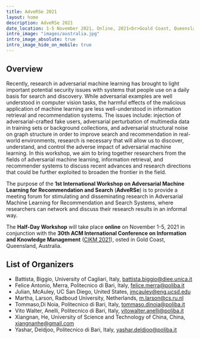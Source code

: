 ```yaml
---
title: AdveRSe 2021
layout: home
description: AdveRSe 2021
date_location: 1-5 November 2021, Online, 2021<br>Goald Coast, Queensland, Australia
intro_image: "images/australia.jpg"
intro_image_absolute: true
intro_image_hide_on_mobile: true
---
```


## Overview

Recently, research in adversarial machine learning has brought to light important potential security issues with systems that people use on a daily basis for search and discovery. While adversarial examples are well understood in computer vision tasks, the harmful effects of the malicious application of machine learning are less well-understood in information retrieval and recommendation systems. The issues include: injection of adversarial-crafted fake users, adversarial perturbation of multimedia data in training sets or background collections, and adversarial structural noise on graph structure in order to improve search and recommendation in real-world environments, research is necessary that will allow us to discover, understand, and control the adverse impact of adversarial machine learning. In this workshop, we aim to bring together researchers from the fields of adversarial machine learning, information retrieval, and recommender systems to discuss recent advances and research directions that could be further exploited to broaden the frontier in the field. 

The purpose of the **1st International Workshop on Adversarial Machine Learning for Recommendation and Search** (**AdveRSe**)  is to provide a meeting forum for stimulating and disseminating research in Adversarial Machine Learning for Recommendation and Search Systems, where researchers can network and discuss their research results in an informal way.

The **Half-Day Workshop** will take place **online** on November 1-5, 2021 in conjunction with the **30th ACM International Conference on Information and Knowledge Management** ([CIKM 2021](http://www.en.poliba.it/)), osted in Gold Coast, Queensland, Australia.

## List of Organizers

* Battista, Biggio, University of Cagliari, Italy, [battista.biggio@diee.unica.it](battista.biggio@diee.unica.it) 
* Felice Antonio, Merra, Politecnico di Bari, Italy, [felice.merra@poliba.it](felice.merra@poliba.it) 
* Julian, McAuley, UC San Diego, United States, [jmcauley@eng.ucsd.edu](jmcauley@eng.ucsd.edu) 
* Martha, Larson, Radboud University, Netherlands, [m.larson@cs.ru.nl](m.larson@cs.ru.nl) 
* Tommaso,Di Noia, Politecnico di Bari, Italy, [tommaso.dinoia@poliba.it](tommaso.dinoia@poliba.it) 
* Vito Walter, Anelli, Politecnico di Bari, Italy, [vitowalter.anelli@poliba.it](vitowalter.anelli@poliba.it) 	 
* Xiangnan, He, University of Science and Technology of China, China, [xiangnanhe@gmail.com](xiangnanhe@gmail.com) 
* Yashar, Deldjoo, Politecnico di Bari, Italy, [yashar.deldjoo@poliba.it](yashar.deldjoo@poliba.it) 
